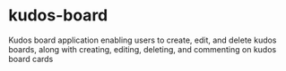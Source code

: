 # kudos-board
Kudos board application enabling users to create, edit, and delete kudos boards, along with creating, editing, deleting, and commenting on kudos board cards

